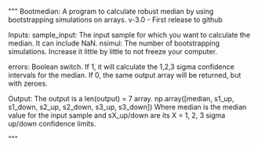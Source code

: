 """
Bootmedian: A program to calculate robust median by using bootstrapping
simulations on arrays.
v-3.0 - First release to github

Inputs:
sample_input: The input sample for which you want to calculate the median.
              It can include NaN.
nsimul: The number of bootstrapping simulations. Increase it little by little
        to not freeze your computer.

errors: Boolean switch. If 1, it will calculate the 1,2,3 sigma confidence
        intervals for the median. If 0, the same output array will be returned,
        but with zeroes.

Output: The output is a len(output) = 7 array.
        np.array([median, s1_up, s1_down, s2_up, s2_down, s3_up, s3_down])
        Where median is the median value for the input sample and sX_up/down
        are its X = 1, 2, 3 sigma up/down confidence limits.

"""

